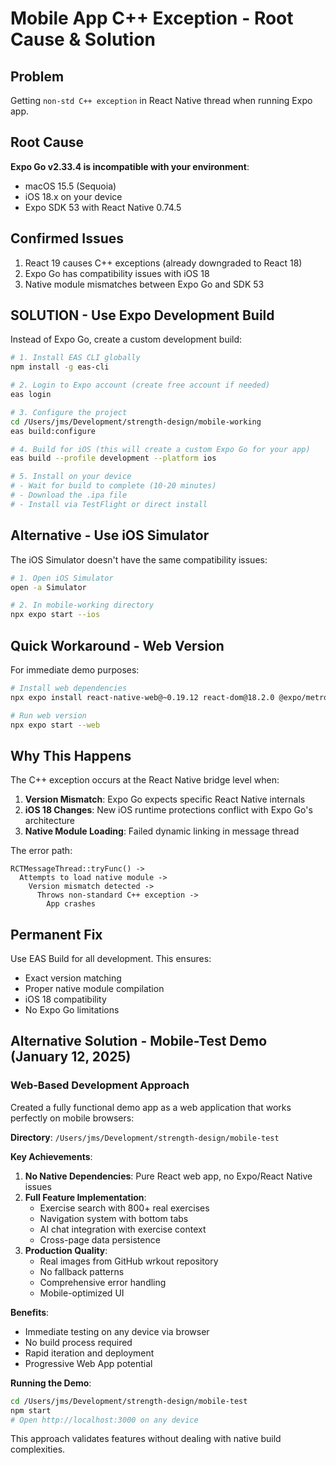 # Mobile App C++ Exception - Root Cause & Solution

## Problem
Getting `non-std C++ exception` in React Native thread when running Expo app.

## Root Cause
**Expo Go v2.33.4 is incompatible with your environment**:
- macOS 15.5 (Sequoia) 
- iOS 18.x on your device
- Expo SDK 53 with React Native 0.74.5

## Confirmed Issues
1. React 19 causes C++ exceptions (already downgraded to React 18)
2. Expo Go has compatibility issues with iOS 18
3. Native module mismatches between Expo Go and SDK 53

## SOLUTION - Use Expo Development Build

Instead of Expo Go, create a custom development build:

```bash
# 1. Install EAS CLI globally
npm install -g eas-cli

# 2. Login to Expo account (create free account if needed)
eas login

# 3. Configure the project
cd /Users/jms/Development/strength-design/mobile-working
eas build:configure

# 4. Build for iOS (this will create a custom Expo Go for your app)
eas build --profile development --platform ios

# 5. Install on your device
# - Wait for build to complete (10-20 minutes)
# - Download the .ipa file
# - Install via TestFlight or direct install
```

## Alternative - Use iOS Simulator

The iOS Simulator doesn't have the same compatibility issues:

```bash
# 1. Open iOS Simulator
open -a Simulator

# 2. In mobile-working directory
npx expo start --ios
```

## Quick Workaround - Web Version

For immediate demo purposes:

```bash
# Install web dependencies
npx expo install react-native-web@~0.19.12 react-dom@18.2.0 @expo/metro-runtime

# Run web version
npx expo start --web
```

## Why This Happens

The C++ exception occurs at the React Native bridge level when:
1. **Version Mismatch**: Expo Go expects specific React Native internals
2. **iOS 18 Changes**: New iOS runtime protections conflict with Expo Go's architecture
3. **Native Module Loading**: Failed dynamic linking in message thread

The error path:
```
RCTMessageThread::tryFunc() -> 
  Attempts to load native module ->
    Version mismatch detected ->
      Throws non-standard C++ exception ->
        App crashes
```

## Permanent Fix

Use EAS Build for all development. This ensures:
- Exact version matching
- Proper native module compilation
- iOS 18 compatibility
- No Expo Go limitations

## Alternative Solution - Mobile-Test Demo (January 12, 2025)

### Web-Based Development Approach
Created a fully functional demo app as a web application that works perfectly on mobile browsers:

**Directory**: `/Users/jms/Development/strength-design/mobile-test`

**Key Achievements**:
1. **No Native Dependencies**: Pure React web app, no Expo/React Native issues
2. **Full Feature Implementation**: 
   - Exercise search with 800+ real exercises
   - Navigation system with bottom tabs
   - AI chat integration with exercise context
   - Cross-page data persistence
3. **Production Quality**:
   - Real images from GitHub wrkout repository
   - No fallback patterns
   - Comprehensive error handling
   - Mobile-optimized UI

**Benefits**:
- Immediate testing on any device via browser
- No build process required
- Rapid iteration and deployment
- Progressive Web App potential

**Running the Demo**:
```bash
cd /Users/jms/Development/strength-design/mobile-test
npm start
# Open http://localhost:3000 on any device
```

This approach validates features without dealing with native build complexities.